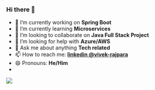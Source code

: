 ### Hi there 👋

<!--
**VivekR29/VivekR29** is a ✨ _special_ ✨ repository because its `README.md` (this file) appears on your GitHub profile.

Here are some ideas to get you started: -->

- 🔭 I’m currently working on **Spring Boot**
- 🌱 I’m currently learning **Microservices**
- 👯 I’m looking to collaborate on **Java Full Stack Project**
- 🤔 I’m looking for help with **Azure/AWS**
- 💬 Ask me about anything **Tech related**
- 📫 How to reach me: **[linkedin @vivek-rajpara](https://www.linkedin.com/in/vivek-rajpara/)**
- 😄 Pronouns: **He/Him**
- 
<img src="https://github-readme-stats.vercel.app/api?username=VivekR29&&show_icons=true&title_color=ff0000&icon_color=bb2acf&text_color=daf7dc&bg_color=151515">
